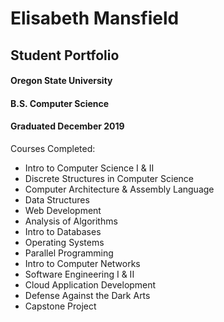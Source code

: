 # Elisabeth Mansfield
## Student Portfolio

#### Oregon State University
#### B.S. Computer Science
#### Graduated December 2019

Courses Completed:
- Intro to Computer Science I & II
- Discrete Structures in Computer Science
- Computer Architecture & Assembly Language
- Data Structures
- Web Development
- Analysis of Algorithms
- Intro to Databases
- Operating Systems
- Parallel Programming
- Intro to Computer Networks 
- Software Engineering I & II
- Cloud Application Development
- Defense Against the Dark Arts
- Capstone Project
